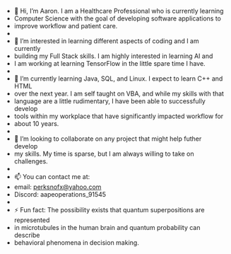 - 👋 Hi, I’m Aaron. I am a Healthcare Professional who is currently learning
-    Computer Science with the goal of developing software applications to
-    improve workflow and patient care.
-    
- 👀 I’m interested in learning different aspects of coding and I am currently
-    building my Full Stack skills. I am highly interested in learning AI and
-    I am working at learning TensorFlow in the little spare time I have.
-    
- 🌱 I’m currently learning Java, SQL, and Linux. I expect to learn C++ and HTML
-    over the next year. I am self taught on VBA, and while my skills with that
-    language are a little rudimentary, I have been able to successfully develop
-    tools within my workplace that have significantly impacted workflow for
-    about 10 years.
-    
- 💞️ I’m looking to collaborate on any project that might help futher develop
-    my skills. My time is sparse, but I am always willing to take on challenges.
-    
- 📫 You can contact me at:
-    email: perksnofx@yahoo.com
-    Discord: aapeoperations_91545
-    
- ⚡ Fun fact: The possibility exists that quantum superpositions are represented
-    in microtubules in the human brain and quantum probability can describe
-    behavioral phenomena in decision making.

<!---
Perkdad/Perkdad is a ✨ special ✨ repository because its `README.md` (this file) appears on your GitHub profile.
You can click the Preview link to take a look at your changes.
--->
